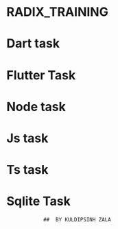 # RADIX_TRAINING
  # Dart task
  # Flutter Task
  # Node task
  # Js task
  # Ts task
  # Sqlite Task
  
                ##  BY KULDIPSINH ZALA

